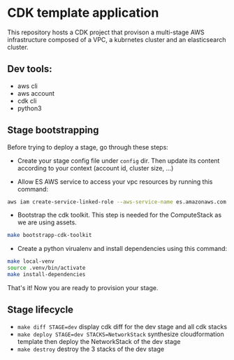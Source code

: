 # CDK template application

This repository hosts a CDK project that provison a multi-stage AWS infrastructure composed of a VPC, a kubrnetes cluster and an elasticsearch cluster.

## Dev tools:

- aws cli
- aws account
- cdk cli
- python3

## Stage bootstrapping

Before trying to deploy a stage, go through these steps:

- Create your stage config file under `config` dir. Then update its content according to your context (account id, cluster size, ...)

- Allow ES AWS service to access your vpc resources by running this command:

```bash
aws iam create-service-linked-role --aws-service-name es.amazonaws.com
```

- Bootstrap the cdk toolkit. This step is needed for the ComputeStack as we are using assets.

```bash
make bootstrapp-cdk-toolkit
```

- Create a python virualenv and install dependencies using this command:

```bash
make local-venv
source .venv/bin/activate
make install-dependencies
```

That's it! Now you are ready to provision your stage.

## Stage lifecycle

- `make diff STAGE=dev` display cdk diff for the dev stage and all cdk stacks
- `make deploy STAGE=dev STACKS=NetworkStack` synthesize cloudformation template then deploy the NetworkStack of the dev stage
- `make destroy` destroy the 3 stacks of the dev stage
